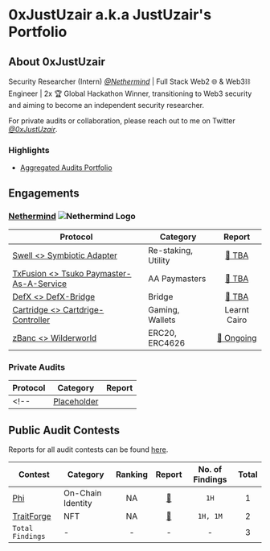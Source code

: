# 0xJustUzair a.k.a JustUzair's Portfolio

## About 0xJustUzair

Security Researcher (Intern) [*@Nethermind*](https://github.com/NethermindEth/) | Full Stack Web2 🌐 & Web3⛓️ Engineer | 2x 🏆 Global Hackathon Winner, transitioning to Web3 security and aiming to become an independent security researcher.

For private audits or collaboration, please reach out to me on Twitter [*@0xJustUzair*](https://twitter.com/0xJustUzair).

### Highlights

- [Aggregated Audits Portfolio](https://audits.sherlock.xyz/watson/JustUzair)

## Engagements

### [Nethermind](https://github.com/NethermindEth/) ![Nethermind Logo](https://avatars.githubusercontent.com/u/43478154?s=20) 

| Protocol | Category | Report |
| - | - | :-: |
| [Swell <> Symbiotic Adapter](https://app.symbiotic.fi/restake/) | Re-staking, Utility | [📄 TBA](TBA) |
| [TxFusion <> Tsuko Paymaster-As-A-Service](https://app.txsync.io/tsuko) | AA Paymasters | [📄 TBA](#) |
| [DefX <> DefX-Bridge](https://docs.defx.com/docs) | Bridge | [📄 TBA](#) |
| [Cartridge <> Cartdrige-Controller](https://docs.cartridge.gg/controller/overview) | Gaming, Wallets | Learnt Cairo |
| [zBanc <> Wilderworld ](#) | ERC20, ERC4626 | [📄 Ongoing](#) |




### Private Audits

| Protocol | Category | Report |
| - | - | :-: |
<!-- | [Placeholder](<protocol-url-link>) | <Category> | [📄](/engagements/nethermind/<FILENAME>) | -->

## Public Audit Contests

Reports for all audit contests can be found [here](/contests/).

| Contest | Category | Ranking | Report | No. of Findings | Total |
| - | - | :-: | :-: | :-: | :-: |
| [Phi](https://code4rena.com/audits/2024-08-phi) | On-Chain Identity | NA | [📄](/contests/c4/2024-08-phi.md) | `1H` | 1 |
| [TraitForge](https://code4rena.com/audits/2024-07-traitforge) | NFT | NA  | [📄](/contests/c4/2024-07-traitforge.md) | `1H, 1M` | 2 |
|`Total Findings`|-|-|-|-| 3 |

<!-- | [CONTEST NAME](<CONTEST-LINK>) | <CATEGORY> | RANKING 🥇🥈🥉🎖️ | [📄](/contests/pdf/<FILENAME>) | #NO | -->
